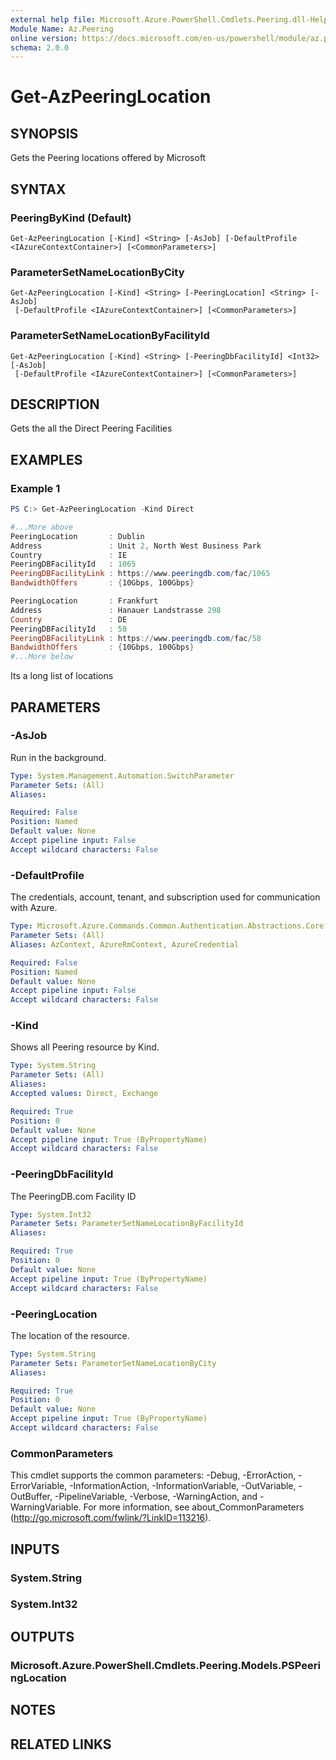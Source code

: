 ```yaml
---
external help file: Microsoft.Azure.PowerShell.Cmdlets.Peering.dll-Help.xml
Module Name: Az.Peering
online version: https://docs.microsoft.com/en-us/powershell/module/az.peering/get-azpeeringlocation
schema: 2.0.0
---
```


# Get-AzPeeringLocation

## SYNOPSIS
Gets the Peering locations offered by Microsoft

## SYNTAX

### PeeringByKind (Default)
```
Get-AzPeeringLocation [-Kind] <String> [-AsJob] [-DefaultProfile <IAzureContextContainer>] [<CommonParameters>]
```

### ParameterSetNameLocationByCity
```
Get-AzPeeringLocation [-Kind] <String> [-PeeringLocation] <String> [-AsJob]
 [-DefaultProfile <IAzureContextContainer>] [<CommonParameters>]
```

### ParameterSetNameLocationByFacilityId
```
Get-AzPeeringLocation [-Kind] <String> [-PeeringDbFacilityId] <Int32> [-AsJob]
 [-DefaultProfile <IAzureContextContainer>] [<CommonParameters>]
```

## DESCRIPTION
Gets the all the Direct Peering Facilities

## EXAMPLES

### Example 1
```powershell
PS C:> Get-AzPeeringLocation -Kind Direct

#...More above
PeeringLocation       : Dublin
Address               : Unit 2, North West Business Park
Country               : IE
PeeringDBFacilityId   : 1065
PeeringDBFacilityLink : https://www.peeringdb.com/fac/1065
BandwidthOffers       : {10Gbps, 100Gbps}

PeeringLocation       : Frankfurt
Address               : Hanauer Landstrasse 298
Country               : DE
PeeringDBFacilityId   : 58
PeeringDBFacilityLink : https://www.peeringdb.com/fac/58
BandwidthOffers       : {10Gbps, 100Gbps}
#...More below
```

Its a long list of locations

## PARAMETERS

### -AsJob
Run in the background.

```yaml
Type: System.Management.Automation.SwitchParameter
Parameter Sets: (All)
Aliases:

Required: False
Position: Named
Default value: None
Accept pipeline input: False
Accept wildcard characters: False
```

### -DefaultProfile
The credentials, account, tenant, and subscription used for communication with Azure.

```yaml
Type: Microsoft.Azure.Commands.Common.Authentication.Abstractions.Core.IAzureContextContainer
Parameter Sets: (All)
Aliases: AzContext, AzureRmContext, AzureCredential

Required: False
Position: Named
Default value: None
Accept pipeline input: False
Accept wildcard characters: False
```

### -Kind
Shows all Peering resource by Kind.

```yaml
Type: System.String
Parameter Sets: (All)
Aliases:
Accepted values: Direct, Exchange

Required: True
Position: 0
Default value: None
Accept pipeline input: True (ByPropertyName)
Accept wildcard characters: False
```

### -PeeringDbFacilityId
The PeeringDB.com Facility ID

```yaml
Type: System.Int32
Parameter Sets: ParameterSetNameLocationByFacilityId
Aliases:

Required: True
Position: 0
Default value: None
Accept pipeline input: True (ByPropertyName)
Accept wildcard characters: False
```

### -PeeringLocation
The location of the resource.

```yaml
Type: System.String
Parameter Sets: ParameterSetNameLocationByCity
Aliases:

Required: True
Position: 0
Default value: None
Accept pipeline input: True (ByPropertyName)
Accept wildcard characters: False
```

### CommonParameters
This cmdlet supports the common parameters: -Debug, -ErrorAction, -ErrorVariable, -InformationAction, -InformationVariable, -OutVariable, -OutBuffer, -PipelineVariable, -Verbose, -WarningAction, and -WarningVariable. For more information, see about_CommonParameters (http://go.microsoft.com/fwlink/?LinkID=113216).

## INPUTS

### System.String

### System.Int32

## OUTPUTS

### Microsoft.Azure.PowerShell.Cmdlets.Peering.Models.PSPeeringLocation

## NOTES

## RELATED LINKS
